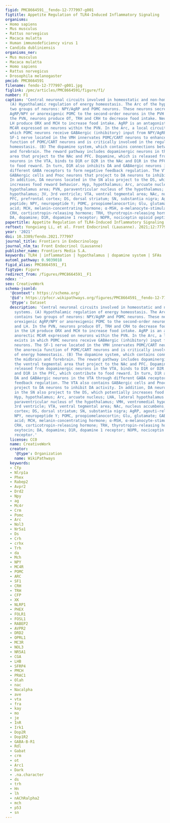 ```yaml
---
figid: PMC8664591__fendo-12-777997-g001
figtitle: Appetite Regulation of TLR4-Induced Inflammatory Signaling
organisms:
- Homo sapiens
- Mus musculus
- Rattus norvegicus
- Macaca mulatta
- Human immunodeficiency virus 1
- Candida dubliniensis
organisms_ner:
- Mus musculus
- Macaca mulatta
- Homo sapiens
- Rattus norvegicus
- Drosophila melanogaster
pmcid: PMC8664591
filename: fendo-12-777997-g001.jpg
figlink: /pmc/articles/PMC8664591/figure/f1/
number: F1
caption: 'Central neuronal circuits involved in homeostatic and non-homeostatic systems.
  (A) Hypothalamic regulation of energy homeostasis. The Arc of the hypothalamus contains
  two groups of neurons: NPY/AgRP and POMC neurons. These neurons secrete orexigenic
  AgRP/NPY or anorexigenic POMC to the second-order neurons in the PVH and LH. In
  the PVN, neurons produce OT, TRH and CRH to decrease food intake. Neurons in the
  LH produce ORX and MCH to increase food intake. AgRP is an antagonist of anorectic
  MC4R expressed on neurons within the PVN. In the Arc, a local circuit exists in
  which POMC neurons receive GABAergic (inhibitory) input from NPY/AgRP neurons. The
  SF-1 nerve located in the VMH innervates POMC/CART neurons to enhance the anorexia
  function of POMC/CART neurons and is critically involved in the regulation of energy
  homeostasis. (B) The dopamine system, which contains connections between the midbrain
  and forebrain. The reward pathway includes dopaminergic neurons in the ventral tegmental
  area that project to the NAc and PFC. Dopamine, which is released from dopaminergic
  neurons in the VTA, binds to D1R or D2R in the NAc and D1R in the PFC, which contribute
  to food reward. In turn, D1R also inhibits DA and GABAergic neurons in the VTA through
  different GABA receptors to form negative feedback regulation. The VTA also contains
  GABAergic cells and Pnoc neurons that project to DA neurons to inhibit DA activity.
  In addition, DA neurons located in the SN also project to the DS, which potentially
  increases food reward behavior. Hyp, hypothalamus; Arc, arcuate nucleus; LHA, lateral
  hypothalamus area; PVN, paraventricular nucleus of the hypothalamus; VMH, ventromedial
  hypothalamus; 3V, 3rd ventricle; VTA, ventral tegmental area; NAc, nucleus accumbens;
  PFC, prefrontal cortex; DS, dorsal striatum; SN, substantia nigra; AgRP, agouti-related
  peptide; NPY, neuropeptide Y; POMC, proopiomelanocortin; Glu, glutamate; GABA, gamma-aminobutyric
  acid; MCH, melanin-concentrating hormone; α-MSH, α-melanocyte-stimulating hormone;
  CRH, corticotropin-releasing hormone; TRH, thyrotropin-releasing hormone; OT, oxytocin;
  DA, dopamine; D1R, dopamine 1 receptor; NOPR, nociceptin opioid peptide receptor.'
papertitle: Appetite Regulation of TLR4-Induced Inflammatory Signaling.
reftext: Yongxiang Li, et al. Front Endocrinol (Lausanne). 2021;12:777997.
year: '2021'
doi: 10.3389/fendo.2021.777997
journal_title: Frontiers in Endocrinology
journal_nlm_ta: Front Endocrinol (Lausanne)
publisher_name: Frontiers Media S.A.
keywords: TLR4 | inflammation | hypothalamus | dopamine system | SFAs
automl_pathway: 0.9039018
figid_alias: PMC8664591__F1
figtype: Figure
redirect_from: /figures/PMC8664591__F1
ndex: ''
seo: CreativeWork
schema-jsonld:
  '@context': https://schema.org/
  '@id': https://pfocr.wikipathways.org/figures/PMC8664591__fendo-12-777997-g001.html
  '@type': Dataset
  description: 'Central neuronal circuits involved in homeostatic and non-homeostatic
    systems. (A) Hypothalamic regulation of energy homeostasis. The Arc of the hypothalamus
    contains two groups of neurons: NPY/AgRP and POMC neurons. These neurons secrete
    orexigenic AgRP/NPY or anorexigenic POMC to the second-order neurons in the PVH
    and LH. In the PVN, neurons produce OT, TRH and CRH to decrease food intake. Neurons
    in the LH produce ORX and MCH to increase food intake. AgRP is an antagonist of
    anorectic MC4R expressed on neurons within the PVN. In the Arc, a local circuit
    exists in which POMC neurons receive GABAergic (inhibitory) input from NPY/AgRP
    neurons. The SF-1 nerve located in the VMH innervates POMC/CART neurons to enhance
    the anorexia function of POMC/CART neurons and is critically involved in the regulation
    of energy homeostasis. (B) The dopamine system, which contains connections between
    the midbrain and forebrain. The reward pathway includes dopaminergic neurons in
    the ventral tegmental area that project to the NAc and PFC. Dopamine, which is
    released from dopaminergic neurons in the VTA, binds to D1R or D2R in the NAc
    and D1R in the PFC, which contribute to food reward. In turn, D1R also inhibits
    DA and GABAergic neurons in the VTA through different GABA receptors to form negative
    feedback regulation. The VTA also contains GABAergic cells and Pnoc neurons that
    project to DA neurons to inhibit DA activity. In addition, DA neurons located
    in the SN also project to the DS, which potentially increases food reward behavior.
    Hyp, hypothalamus; Arc, arcuate nucleus; LHA, lateral hypothalamus area; PVN,
    paraventricular nucleus of the hypothalamus; VMH, ventromedial hypothalamus; 3V,
    3rd ventricle; VTA, ventral tegmental area; NAc, nucleus accumbens; PFC, prefrontal
    cortex; DS, dorsal striatum; SN, substantia nigra; AgRP, agouti-related peptide;
    NPY, neuropeptide Y; POMC, proopiomelanocortin; Glu, glutamate; GABA, gamma-aminobutyric
    acid; MCH, melanin-concentrating hormone; α-MSH, α-melanocyte-stimulating hormone;
    CRH, corticotropin-releasing hormone; TRH, thyrotropin-releasing hormone; OT,
    oxytocin; DA, dopamine; D1R, dopamine 1 receptor; NOPR, nociceptin opioid peptide
    receptor.'
  license: CC0
  name: CreativeWork
  creator:
    '@type': Organization
    name: WikiPathways
  keywords:
  - Cfp
  - Nlrp1a
  - Phex
  - Rabep2
  - Avpr2
  - Drd2
  - Npy
  - ag
  - Mc4r
  - Crm
  - Pomc
  - Arc
  - Nol3
  - Nr5a1
  - Ds
  - Crh
  - crhx
  - Trh
  - da
  - Mch
  - NPY
  - MC4R
  - POMC
  - ARC
  - SF1
  - CRH
  - TRH
  - CFP
  - XK
  - NLRP1
  - PHEX
  - FOLR1
  - FOSL1
  - RABEP2
  - AVPR2
  - DRD2
  - OPRL1
  - MC3R
  - NOL3
  - NR5A1
  - CGA
  - LHB
  - SFRP4
  - PMCH
  - PRAC1
  - Olah
  - nac
  - Nacalpha
  - ave
  - vta
  - fra
  - kay
  - mo
  - je
  - InR
  - Irk1
  - Dop2R
  - Dop1R2
  - GABA-B-R1
  - Rdl
  - Gabat
  - crm
  - ot
  - Arc1
  - Dark
  - .na.character
  - ds
  - trh
  - Hn
  - lh
  - nAChRalpha2
  - mch
  - p53
  - sn
---
```

